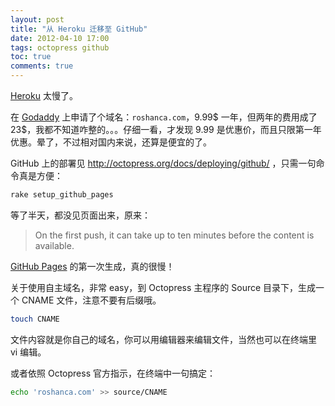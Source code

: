 ```yaml
---
layout: post
title: "从 Heroku 迁移至 GitHub"
date: 2012-04-10 17:00
tags: octopress github
toc: true
comments: true
---
```


[Heroku](http://www.heroku.com/) 太慢了。

在 [Godaddy](http://www.godaddy.com/) 上申请了个域名：`roshanca.com`，9.99$ 一年，但两年的费用成了 23$，我都不知道咋整的。。。仔细一看，才发现 9.99 是优惠价，而且只限第一年优惠。晕了，不过相对国内来说，还算是便宜的了。

GitHub 上的部署见 <http://octopress.org/docs/deploying/github/> ，只需一句命令真是方便：

``` bash
rake setup_github_pages
```

等了半天，都没见页面出来，原来：

>	On the first push, it can take up to ten minutes before the content is available.

[GitHub Pages](http://pages.github.com/) 的第一次生成，真的很慢！

关于使用自主域名，非常 easy，到 Octopress 主程序的 Source 目录下，生成一个 CNAME 文件，注意不要有后缀哦。

``` bash
touch CNAME
```

文件内容就是你自己的域名，你可以用编辑器来编辑文件，当然也可以在终端里 vi 编辑。

或者依照 Octopress 官方指示，在终端中一句搞定：

``` bash
echo 'roshanca.com' >> source/CNAME
```
